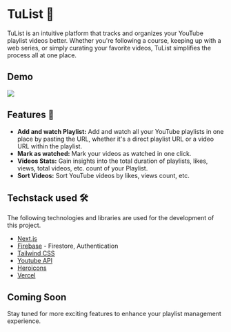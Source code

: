 # TuList 🚀

TuList is an intuitive platform that tracks and organizes your YouTube playlist videos better. Whether you're following a course, keeping up with a web series, or simply curating your favorite videos, TuList simplifies the process all at one place.

## Demo

<div>
    </a>
    <a href="https://www.loom.com/share/e8738963a2774ddbb947bd7010164c8e">
      <img style="max-width:300px;" src="https://cdn.loom.com/sessions/thumbnails/e8738963a2774ddbb947bd7010164c8e-with-play.gif">
    </a>
  </div>

## Features 📌

- **Add and watch Playlist:** Add and watch all your YouTube playlists in one place by pasting the URL, whether it's a direct playlist URL or a video URL within the playlist.
- **Mark as watched:** Mark your videos as watched in one click.
- **Videos Stats:** Gain insights into the total duration of playlists, likes, views, total videos, etc. count of your Playlist.
- **Sort Videos:** Sort YouTube videos by likes, views count, etc.

## Techstack used 🛠️

The following technologies and libraries are used for the development of this
project.

- [Next.js](https://nextjs.org/)
- [Firebase](https://firebase.google.com/) - Firestore, Authentication
- [Tailwind CSS](https://tailwindcss.com/)
- [Youtube API](https://developers.google.com/youtube)
- [Heroicons](https://heroicons.com/)
- [Vercel](https://vercel.com/)

## Coming Soon

Stay tuned for more exciting features to enhance your playlist management experience.
